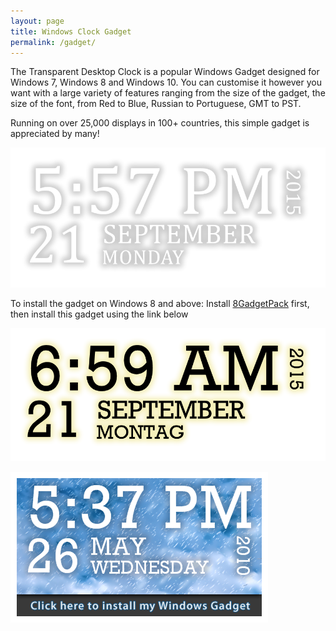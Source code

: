 ```yaml
---
layout: page
title: Windows Clock Gadget
permalink: /gadget/
---
```


The Transparent Desktop Clock is a popular Windows Gadget designed for Windows 7, Windows 8 and Windows 10. 
You can customise it however you want with a large variety of features ranging from the size of the gadget, the size of the font, from Red to Blue, Russian to Portuguese, GMT to PST.

Running on over 25,000 displays in 100+ countries, this simple gadget is appreciated by many!

![Clock Gadget in English - 12Hour time](/assets/gadget/gadget1.png)

To install the gadget on Windows 8 and above: Install [8GadgetPack](http://8gadgetpack.net/) first, then install this gadget using the link below

![Clock Gadget in German - 12Hour time](/assets/gadget/gadget2.png)

<a href="http://adamncasey.co.uk/Adam/ClockGadget/"><img src="/assets/gadget/download.png" style="width: 412px" alt="Click here to download the Gadget" /></a>